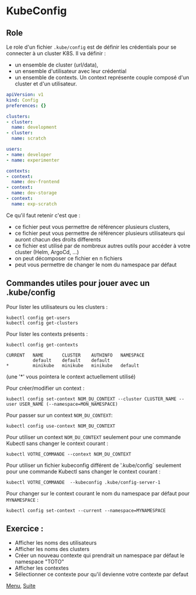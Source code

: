 # KubeConfig
## Role 
Le role d'un fichier `.kube/config` est de définir les crédentials pour se connecter à un cluster K8S.
Il va définir :
- un ensemble de cluster (url/data),
- un ensemble d'utilisateur avec leur crédential 
- un ensemble de contexts.
Un context représente couple composé d'un cluster et d'un utilisateur.

```yaml
apiVersion: v1
kind: Config
preferences: {}

clusters:
- cluster:
  name: development
- cluster:
  name: scratch

users:
- name: developer
- name: experimenter

contexts:
- context:
  name: dev-frontend
- context:
  name: dev-storage
- context:
  name: exp-scratch
```

Ce qu'il faut retenir c'est que :
- ce fichier peut vous permettre de référencer plusieurs clusters,
- ce fichier peut vous permettre de référencer plusieurs utilisateurs qui auront chacun des droits differents
- ce fichier est utilisé par de nombreux autres outils pour accéder à votre cluster (Helm, ArgoCd, ...)
- on peut décomposer ce fichier en n fichiers 
- peut vous permettre de changer le nom du namespace par défaut 

## Commandes utiles pour jouer avec un .kube/config

Pour lister les utilisateurs ou les clusters :
```shell
kubectl config get-users
kubectl config get-clusters
```
Pour lister les contexts présents :
```shell
kubectl config get-contexts

CURRENT   NAME       CLUSTER    AUTHINFO   NAMESPACE
          default    default    default    
*         minikube   minikube   minikube   default
```
(une '*' vous pointera le context actuellement utilisé)

Pour créer/modifier un context :
```shell
kubectl config set-context NOM_DU_CONTEXT --cluster CLUSTER_NAME --user USER_NAME (--namespace=MON_NAMESPACE)
```
Pour passer sur un context `NOM_DU_CONTEXT`:
```shell
kubectl config use-context NOM_DU_CONTEXT
```


Pour utiliser un context `NOM_DU_CONTEXT` seulement pour une commande Kubectl sans changer le context courant :
```shell
kubectl VOTRE_COMMANDE --context NOM_DU_CONTEXT
```

Pour utiliser un fichier kubeconfig différent de '.kube/config` seulement pour une commande Kubectl sans changer le context courant :
```
kubectl VOTRE_COMMANDE  --kubeconfig .kube/config-server-1
```

Pour changer sur le context courant le nom du namespace par défaut pour `MYNAMESPACE` :
```
kubectl config set-context --current --namespace=MYNAMESPACE
```
## Exercice :
- Afficher les noms des utilisateurs 
- Afficher les noms des clusters 
- Créer un nouveau contexte qui prendrait un namespace par défaut le namespace "TOTO" 
- Afficher les contextes
- Sélectionner ce contexte pour qu'il devienne votre contexte par defaut

[Menu](https://obeyler.github.io/Formation-K8S/), [Suite](https://obeyler.github.io/Formation-K8S/Chapitres/Commandes.html)
